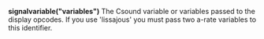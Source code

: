 <a name="signalvariable"></a>**signalvariable("variables")** The Csound variable or variables passed to the display opcodes. If you use 'lissajous' you must pass two a-rate variables to this identifier. 